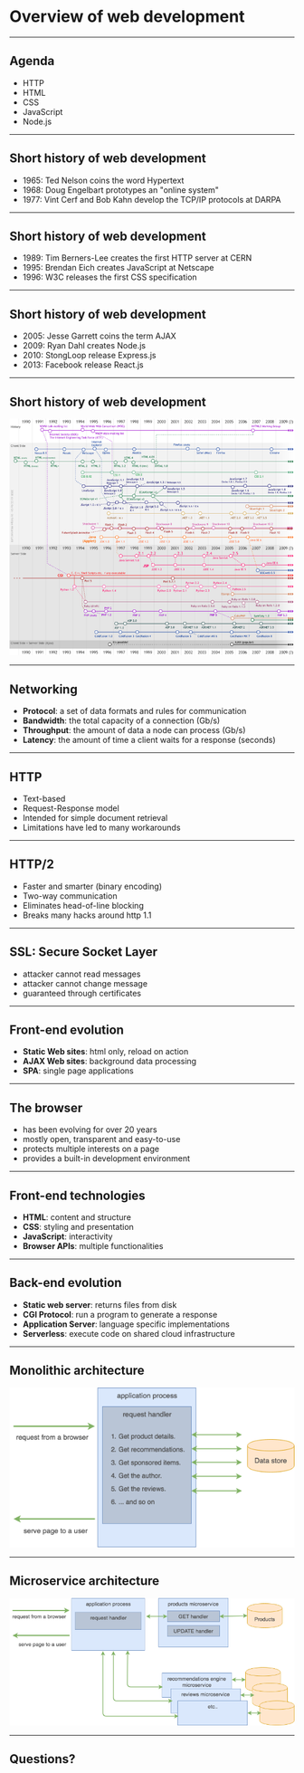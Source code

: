 # Overview of web development

---

## Agenda

- HTTP
- HTML
- CSS
- JavaScript
- Node.js

---

## Short history of web development

- 1965: Ted Nelson coins the word Hypertext
- 1968: Doug Engelbart prototypes an "online system"
- 1977: Vint Cerf and Bob Kahn develop the TCP/IP protocols at DARPA

---

## Short history of web development

- 1989: Tim Berners-Lee creates the first HTTP server at CERN
- 1995: Brendan Eich creates JavaScript at Netscape
- 1996: W3C releases the first CSS specification

---

## Short history of web development

- 2005: Jesse Garrett coins the term AJAX
- 2009: Ryan Dahl creates Node.js
- 2010: StongLoop release Express.js
- 2013: Facebook release React.js

---

## Short history of web development

![Web development timeline](/images/web-dev-timeline.png)

---
## Networking

- **Protocol**: a set of data formats and rules for communication
- **Bandwidth**: the total capacity of a connection (Gb/s)
- **Throughput**: the amount of data a node can process (Gb/s)
- **Latency**: the amount of time a client waits for a response (seconds)

---

## HTTP

- Text-based
- Request-Response model
- Intended for simple document retrieval
- Limitations have led to many workarounds

---

## HTTP/2

- Faster and smarter (binary encoding)
- Two-way communication
- Eliminates head-of-line blocking
- Breaks many hacks around http 1.1

---

## SSL: Secure Socket Layer

- attacker cannot read messages
- attacker cannot change message
- guaranteed through certificates

---

## Front-end evolution

- **Static Web sites**: html only, reload on action
- **AJAX Web sites**: background data processing
- **SPA**: single page applications

---
## The browser

- has been evolving for over 20 years
- mostly open, transparent and easy-to-use
- protects multiple interests on a page
- provides a built-in development environment

---

## Front-end technologies

- **HTML**: content and structure
- **CSS**: styling and presentation
- **JavaScript**: interactivity
- **Browser APIs**: multiple functionalities

---

## Back-end evolution

- **Static web server**: returns files from disk
- **CGI Protocol**: run a program to generate a response
- **Application Server**: language specific implementations
- **Serverless**: execute code on shared cloud infrastructure

---

## Monolithic architecture

![Monolithic](/images/monolithic-diagram.png)

---

## Microservice architecture

![Services](/images/microservice-diagram.png)

---

## Questions?
